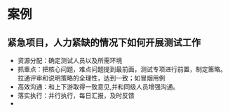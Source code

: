 # 案例

## 紧急项目，人力紧缺的情况下如何开展测试工作
* 资源分配：确定测试人员以及所需环境
* 抓重点：把核心问题，难点问题提到最前面，测试专项进行前置，制定策略。
    拉通评审和说明策略的全理性，达到一致；如冒烟用例
* 高效沟通：和上下游取得一致意见,并和同级人员增强沟通。
* 落实执行：并行执行，每日汇报，及时反馈
* 
